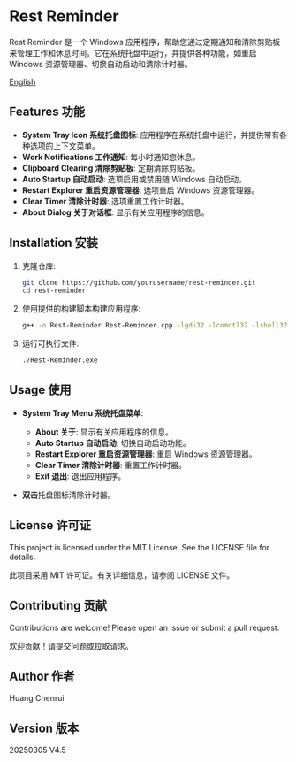 # Rest Reminder

Rest Reminder 是一个 Windows 应用程序，帮助您通过定期通知和清除剪贴板来管理工作和休息时间。它在系统托盘中运行，并提供各种功能，如重启 Windows 资源管理器、切换自动启动和清除计时器。

[English](README.md)

## Features 功能

- **System Tray Icon 系统托盘图标**: 应用程序在系统托盘中运行，并提供带有各种选项的上下文菜单。
- **Work Notifications 工作通知**: 每小时通知您休息。
- **Clipboard Clearing 清除剪贴板**: 定期清除剪贴板。
- **Auto Startup 自动启动**: 选项启用或禁用随 Windows 自动启动。
- **Restart Explorer 重启资源管理器**: 选项重启 Windows 资源管理器。
- **Clear Timer 清除计时器**: 选项重置工作计时器。
- **About Dialog 关于对话框**: 显示有关应用程序的信息。

## Installation 安装

1. 克隆仓库:
    ```sh
    git clone https://github.com/yourusername/rest-reminder.git
    cd rest-reminder
    ```

2. 使用提供的构建脚本构建应用程序:
    ```sh
    g++ -o Rest-Reminder Rest-Reminder.cpp -lgdi32 -lcomctl32 -lshell32 -luser32 -mwindows -static
    ```

3. 运行可执行文件:
    ```sh
    ./Rest-Reminder.exe
    ```

## Usage 使用

- **System Tray Menu 系统托盘菜单**:
  - **About 关于**: 显示有关应用程序的信息。
  - **Auto Startup 自动启动**: 切换自动启动功能。
  - **Restart Explorer 重启资源管理器**: 重启 Windows 资源管理器。
  - **Clear Timer 清除计时器**: 重置工作计时器。
  - **Exit 退出**: 退出应用程序。

- **双击**托盘图标清除计时器。

## License 许可证

This project is licensed under the MIT License. See the LICENSE file for details.

此项目采用 MIT 许可证。有关详细信息，请参阅 LICENSE 文件。

## Contributing 贡献

Contributions are welcome! Please open an issue or submit a pull request.

欢迎贡献！请提交问题或拉取请求。

## Author 作者

Huang Chenrui

## Version 版本

20250305 V4.5